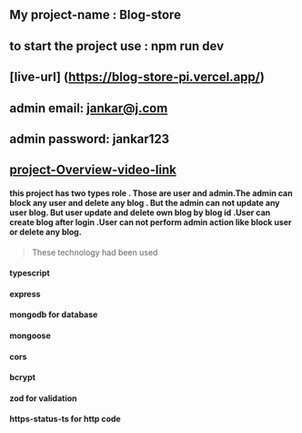 ## My project-name : Blog-store

## to start the project use : npm run dev

## [live-url] (https://blog-store-pi.vercel.app/)

## admin email: jankar@j.com

## admin password: jankar123

## [project-Overview-video-link](https://drive.google.com/file/d/1CdBfzPYO17IqqdMO2iGfjsbBE-UVm62U/view?t=13)

#### this project has two types role . Those are user and admin.The admin can block any user and delete any blog . But the admin can not update any user blog. But user update and delete own blog by blog id .User can create blog after login .User can not perform admin action like block user or delete any blog.

> These technology had been used

#### typescript

#### express

#### mongodb for database

#### mongoose

#### cors

#### bcrypt

#### zod for validation

#### https-status-ts for http code
